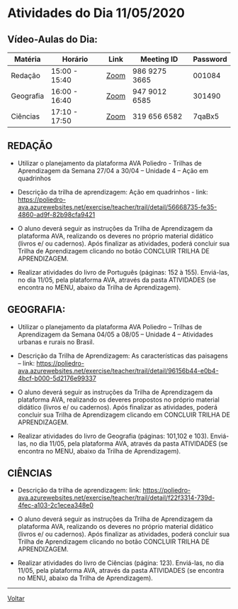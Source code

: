 # Atividades do Dia 11/05/2020

## Vídeo-Aulas do Dia:

| Matéria | Horário | Link | Meeting ID | Password |
|---------|---------|------|------------|----------|
| Redação  | 15:00 - 15:40 | [Zoom](https://zoom.us/j/98692753665?pwd=RzcwZERzb1dHejV1dnAzU005LzRPdz09) | 986 9275 3665 | 001084 |
| Geografia | 16:00 - 16:40 | [Zoom](https://zoom.us/j/94790126585?pwd=YjJ6VUQrSVpZdzhubXBhejZ2M0FkZz09) | 947 9012 6585 | 301490 |
| Ciências | 17:10 - 17:50 | [Zoom](https://zoom.us/j/3196566582?pwd=cFNUb3BrREpzanpQV2toZ09RbjFnUT09) | 319 656 6582 | 7qaBx5 |

## REDAÇÃO

* Utilizar o planejamento da plataforma AVA Poliedro - Trilhas de Aprendizagem da Semana 27/04 a
30/04 – Unidade 4 – Ação em quadrinhos

* Descrição da trilha de aprendizagem: Ação em quadrinhos - link: <https://poliedro-ava.azurewebsites.net/exercise/teacher/trail/detail/56668735-fe35-4860-ad9f-82b98cfa9421>

* O aluno deverá seguir as instruções da Trilha de Aprendizagem da plataforma AVA, realizando os deveres no próprio material didático (livros e/ ou cadernos). Após finalizar as atividades, poderá concluir sua Trilha de Aprendizagem clicando no botão CONCLUIR TRILHA DE APRENDIZAGEM.

* Realizar atividades do livro de Português (páginas: 152 à 155). Enviá-las, no dia 11/05, pela plataforma AVA, através da pasta ATIVIDADES (se encontra no MENU, abaixo da Trilha de Aprendizagem).

## GEOGRAFIA:

* Utilizar o planejamento da plataforma AVA Poliedro – Trilhas de Aprendizagem da Semana 04/05 a 08/05 – Unidade 4 – Atividades urbanas e rurais no Brasil.

* Descrição da Trilha de Aprendizagem: As características das paisagens – link: <https://poliedro-ava.azurewebsites.net/exercise/teacher/trail/detail/96156b44-e0b4-4bcf-b000-5d2176e99337>

* O aluno deverá seguir as instruções da Trilha de Aprendizagem da plataforma AVA, realizando os deveres propostos no próprio material didático (livros e/ ou cadernos). Após finalizar as atividades, poderá concluir sua Trilha de Aprendizagem clicando em CONCLUIR TRILHA DE APRENDIZAGEM.

* Realizar atividades do livro de Geografia (páginas: 101,102 e 103). Enviá-las, no dia 11/05, pela plataforma AVA, através da pasta ATIVIDADES (se encontra no MENU, abaixo da Trilha de Aprendizagem).

## CIÊNCIAS

* Descrição da trilha de aprendizagem: link: <https://poliedro-ava.azurewebsites.net/exercise/teacher/trail/detail/f22f3314-739d-4fec-a103-2c1ecea348e0>

* O aluno deverá seguir as instruções da Trilha de Aprendizagem da plataforma AVA, realizando os deveres no próprio material didático (livros e/ ou cadernos). Após finalizar as atividades, poderá concluir sua Trilha de Aprendizagem clicando no botão CONCLUIR TRILHA DE APRENDIZAGEM.

* Realizar atividades do livro de Ciências (página: 123). Enviá-las, no dia 11/05, pela plataforma AVA, através da pasta ATIVIDADES (se encontra no MENU, abaixo da Trilha de Aprendizagem).


---
[Voltar](index.md)
